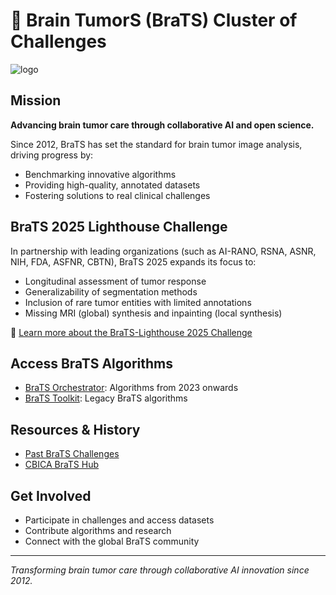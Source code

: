 # 🧠 Brain TumorS (BraTS) Cluster of Challenges
<!-- ```
______         _____ _____
| ___ \       |_   _/  ___|
| |_/ /_ __ __ _| | \ `--.
| ___ \ '__/ _` | |  `--. \
| |_/ / | | (_| | | /\__/ /
\____/|_|  \__,_\_/ \____/
   
                                                                                                
``` -->
![logo](logo_2025.png)

## Mission
**Advancing brain tumor care through collaborative AI and open science.**

Since 2012, BraTS has set the standard for brain tumor image analysis, driving progress by:
- Benchmarking innovative algorithms
- Providing high-quality, annotated datasets
- Fostering solutions to real clinical challenges

## BraTS 2025 Lighthouse Challenge
In partnership with leading organizations (such as AI-RANO, RSNA, ASNR, NIH, FDA, ASFNR, CBTN), BraTS 2025 expands its focus to:
- Longitudinal assessment of tumor response
- Generalizability of segmentation methods
- Inclusion of rare tumor entities with limited annotations
- Missing MRI (global) synthesis and inpainting (local synthesis)


🔗 [Learn more about the BraTS-Lighthouse 2025 Challenge](https://www.synapse.org/Synapse:syn64153130/wiki/630130)

## Access BraTS Algorithms
- [BraTS Orchestrator](https://github.com/BrainLesion/BraTS): Algorithms from 2023 onwards
- [BraTS Toolkit](https://github.com/neuronflow/BraTS-Toolkit): Legacy BraTS algorithms

## Resources & History
- [Past BraTS Challenges](https://www.synapse.org/Synapse:syn53708126/wiki/626320)
- [CBICA BraTS Hub](https://www.med.upenn.edu/cbica/brats/)

## Get Involved
- Participate in challenges and access datasets
- Contribute algorithms and research
- Connect with the global BraTS community

---
*Transforming brain tumor care through collaborative AI innovation since 2012.*
